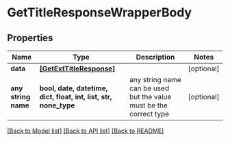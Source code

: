 # GetTitleResponseWrapperBody


## Properties
Name | Type | Description | Notes
------------ | ------------- | ------------- | -------------
**data** | [**[GetExtTitleResponse]**](GetExtTitleResponse.md) |  | [optional] 
**any string name** | **bool, date, datetime, dict, float, int, list, str, none_type** | any string name can be used but the value must be the correct type | [optional]

[[Back to Model list]](../README.md#documentation-for-models) [[Back to API list]](../README.md#documentation-for-api-endpoints) [[Back to README]](../README.md)


